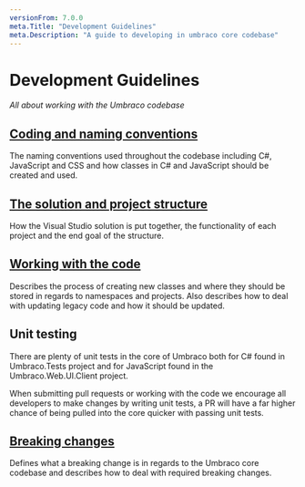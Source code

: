 ```yaml
---
versionFrom: 7.0.0
meta.Title: "Development Guidelines"
meta.Description: "A guide to developing in umbraco core codebase"
---
```


# Development Guidelines

_All about working with the Umbraco codebase_

## [Coding and naming conventions](Coding-Standards/index.md)
The naming conventions used throughout the codebase including C#, JavaScript and CSS and how classes in C# and JavaScript should be created and used.

## [The solution and project structure](project-structure.md)
How the Visual Studio solution is put together, the functionality of each project and the end goal of the structure.

## [Working with the code](working-with-code.md)
Describes the process of creating new classes and where they should be stored in regards to namespaces and projects. Also describes how to deal with updating legacy code and how it should be updated.

## Unit testing

There are plenty of unit tests in the core of Umbraco both for C# found in Umbraco.Tests project and for JavaScript found in the Umbraco.Web.UI.Client project.

When submitting pull requests or working with the code we encourage all developers to make changes by writing unit tests, a PR will have a far higher chance of being pulled into the core quicker with passing unit tests.

## [Breaking changes](breaking-changes.md)
Defines what a breaking change is in regards to the Umbraco core codebase and describes how to deal with required breaking changes.
